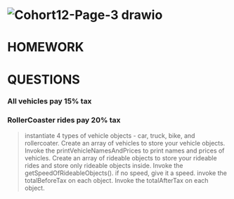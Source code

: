 # ![Cohort12-Page-3 drawio](https://user-images.githubusercontent.com/74315975/191823852-166b8107-c895-41e0-93a0-a62f1733db22.png)
# HOMEWORK
# QUESTIONS
### All vehicles pay 15% tax
### RollerCoaster rides pay 20% tax
> instantiate 4 types of vehicle objects - car, truck, bike, and rollercoater.
> Create an array of vehicles to store your vehicle objects.
> Invoke the printVehicleNamesAndPrices to print names and prices of vehicles.
> Create an array of rideable objects to store your rideable rides and store only rideable objects inside.
> Invoke the getSpeedOfRideableObjects().
> if no speed, give it a speed.
> invoke the totalBeforeTax on each object.
> Invoke the totalAfterTax on each object.
